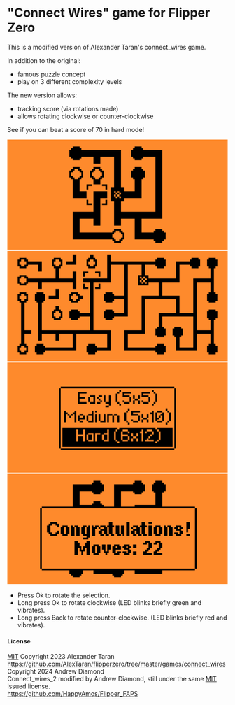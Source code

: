 # "Connect Wires" game for Flipper Zero

This is a modified version of Alexander Taran's connect_wires game.

In addition to the original:  

- famous puzzle concept
- play on 3 different complexity levels

The new version allows:  

- tracking score (via rotations made)
- allows rotating clockwise or counter-clockwise
  
See if you can beat a score of 70 in hard mode!  
  
![Easy mode](screenshots/1.png)
![Hard mode](screenshots/2.png)
![Mode selection screen](screenshots/3.png)
![Winning screen](screenshots/4.png)
  
- Press Ok to rotate the selection.  
- Long press Ok to rotate clockwise (LED blinks briefly green and vibrates).  
- Long press Back to rotate counter-clockwise. (LED blinks briefly red and vibrates).  

#### License
[MIT](https://github.com/AlexTaran/flipperzero/tree/master/games/connect_wires/LICENSE)
Copyright 2023 Alexander Taran  
https://github.com/AlexTaran/flipperzero/tree/master/games/connect_wires  
Copyright 2024 Andrew Diamond  
Connect_wires_2 modified by Andrew Diamond, still under the same [MIT](LICENSE) issued license.  
https://github.com/HappyAmos/Flipper_FAPS  


